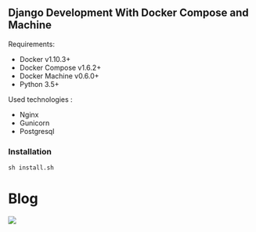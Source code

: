 ## Django Development With Docker Compose and Machine

Requirements:

- Docker v1.10.3+
- Docker Compose v1.6.2+
- Docker Machine v0.6.0+
- Python 3.5+

Used technologies :

- Nginx
- Gunicorn
- Postgresql


### Installation 

    sh install.sh
    
    
# Blog 
   
<img border="0" src="https://i.hizliresim.com/kWQXjv.png"></a>
